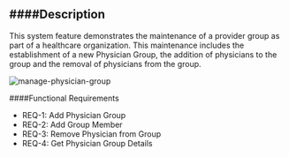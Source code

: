 ####Description
--------------
This system feature demonstrates the maintenance of a provider group as part of a healthcare organization. This maintenance includes the establishment of a new Physician Group, the addition of physicians to the group and the removal of physicians from the group.

![manage-physician-group](https://f.cloud.github.com/assets/5391320/1260067/ca06071c-2c00-11e3-9e40-24874b034ddd.png)

####Functional Requirements
* REQ-1:	Add Physician Group
* REQ-2:	Add Group Member
* REQ-3: Remove Physician from Group
* REQ-4: Get Physician Group Details

